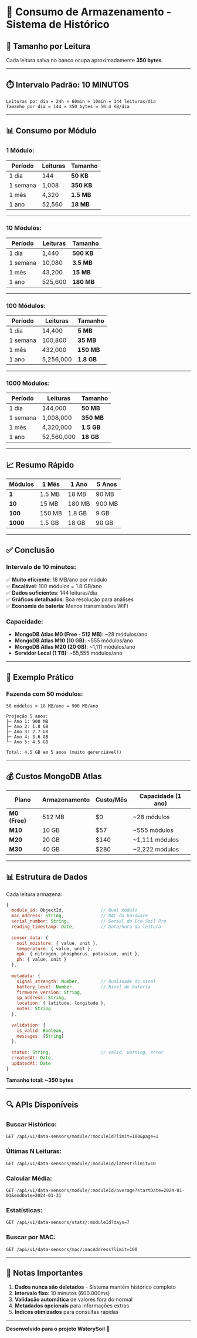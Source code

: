 # 💾 Consumo de Armazenamento - Sistema de Histórico

## 📏 Tamanho por Leitura

Cada leitura salva no banco ocupa aproximadamente **350 bytes**.

---

## ⏱️ Intervalo Padrão: 10 MINUTOS

```
Leituras por dia = 24h × 60min ÷ 10min = 144 leituras/dia
Tamanho por dia = 144 × 350 bytes = 50.4 KB/dia
```

---

## 📊 Consumo por Módulo

### **1 Módulo:**

| Período | Leituras | Tamanho |
|---------|----------|---------|
| 1 dia | 144 | **50 KB** |
| 1 semana | 1,008 | **350 KB** |
| 1 mês | 4,320 | **1.5 MB** |
| 1 ano | 52,560 | **18 MB** |

---

### **10 Módulos:**

| Período | Leituras | Tamanho |
|---------|----------|---------|
| 1 dia | 1,440 | **500 KB** |
| 1 semana | 10,080 | **3.5 MB** |
| 1 mês | 43,200 | **15 MB** |
| 1 ano | 525,600 | **180 MB** |

---

### **100 Módulos:**

| Período | Leituras | Tamanho |
|---------|----------|---------|
| 1 dia | 14,400 | **5 MB** |
| 1 semana | 100,800 | **35 MB** |
| 1 mês | 432,000 | **150 MB** |
| 1 ano | 5,256,000 | **1.8 GB** |

---

### **1000 Módulos:**

| Período | Leituras | Tamanho |
|---------|----------|---------|
| 1 dia | 144,000 | **50 MB** |
| 1 semana | 1,008,000 | **350 MB** |
| 1 mês | 4,320,000 | **1.5 GB** |
| 1 ano | 52,560,000 | **18 GB** |

---

## 📈 Resumo Rápido

| Módulos | 1 Mês | 1 Ano | 5 Anos |
|---------|-------|-------|--------|
| **1** | 1.5 MB | 18 MB | 90 MB |
| **10** | 15 MB | 180 MB | 900 MB |
| **100** | 150 MB | 1.8 GB | 9 GB |
| **1000** | 1.5 GB | 18 GB | 90 GB |

---

## ✅ Conclusão

### **Intervalo de 10 minutos:**

✅ **Muito eficiente**: 18 MB/ano por módulo  
✅ **Escalável**: 100 módulos = 1.8 GB/ano  
✅ **Dados suficientes**: 144 leituras/dia  
✅ **Gráficos detalhados**: Boa resolução para análises  
✅ **Economia de bateria**: Menos transmissões WiFi  

### **Capacidade:**

- **MongoDB Atlas M0 (Free - 512 MB)**: ~28 módulos/ano
- **MongoDB Atlas M10 (10 GB)**: ~555 módulos/ano
- **MongoDB Atlas M20 (20 GB)**: ~1,111 módulos/ano
- **Servidor Local (1 TB)**: ~55,555 módulos/ano

---

## 🎯 Exemplo Prático

### **Fazenda com 50 módulos:**

```
50 módulos × 18 MB/ano = 900 MB/ano

Projeção 5 anos:
├─ Ano 1: 900 MB
├─ Ano 2: 1.8 GB
├─ Ano 3: 2.7 GB
├─ Ano 4: 3.6 GB
└─ Ano 5: 4.5 GB

Total: 4.5 GB em 5 anos (muito gerenciável!)
```

---

## 💰 Custos MongoDB Atlas

| Plano | Armazenamento | Custo/Mês | Capacidade (1 ano) |
|-------|---------------|-----------|-------------------|
| **M0 (Free)** | 512 MB | $0 | ~28 módulos |
| **M10** | 10 GB | $57 | ~555 módulos |
| **M20** | 20 GB | $140 | ~1,111 módulos |
| **M30** | 40 GB | $280 | ~2,222 módulos |

---

## 📊 Estrutura de Dados

Cada leitura armazena:

```javascript
{
  module_id: ObjectId,              // Qual módulo
  mac_address: String,              // MAC do hardware
  serial_number: String,            // Serial do Eco-Soil Pro
  reading_timestamp: Date,          // Data/hora da leitura
  
  sensor_data: {
    soil_moisture: { value, unit },
    temperature: { value, unit },
    npk: { nitrogen, phosphorus, potassium, unit },
    ph: { value, unit }
  },
  
  metadata: {
    signal_strength: Number,        // Qualidade do sinal
    battery_level: Number,          // Nível de bateria
    firmware_version: String,
    ip_address: String,
    location: { latitude, longitude },
    notes: String
  },
  
  validation: {
    is_valid: Boolean,
    messages: [String]
  },
  
  status: String,                   // valid, warning, error
  createdAt: Date,
  updatedAt: Date
}
```

**Tamanho total: ~350 bytes**

---

## 🔍 APIs Disponíveis

### **Buscar Histórico:**
```http
GET /api/v1/data-sensors/module/:moduleId?limit=100&page=1
```

### **Últimas N Leituras:**
```http
GET /api/v1/data-sensors/module/:moduleId/latest?limit=10
```

### **Calcular Média:**
```http
GET /api/v1/data-sensors/module/:moduleId/average?startDate=2024-01-01&endDate=2024-01-31
```

### **Estatísticas:**
```http
GET /api/v1/data-sensors/stats/:moduleId?days=7
```

### **Buscar por MAC:**
```http
GET /api/v1/data-sensors/mac/:macAddress?limit=100
```

---

## 📝 Notas Importantes

1. **Dados nunca são deletados** - Sistema mantém histórico completo
2. **Intervalo fixo**: 10 minutos (600.000ms)
3. **Validação automática** de valores fora do normal
4. **Metadados opcionais** para informações extras
5. **Índices otimizados** para consultas rápidas

---

**Desenvolvido para o projeto WaterySoil** 🌱

